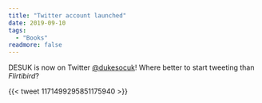```yaml
---
title: "Twitter account launched"
date: 2019-09-10
tags:
  - "Books"
readmore: false
---
```

DESUK is now on Twitter [@dukesocuk](https://twitter.com/dukesocuk)! Where better to start tweeting than *Flirtibird*?

{{< tweet 1171499295851175940 >}}

<!--more-->

